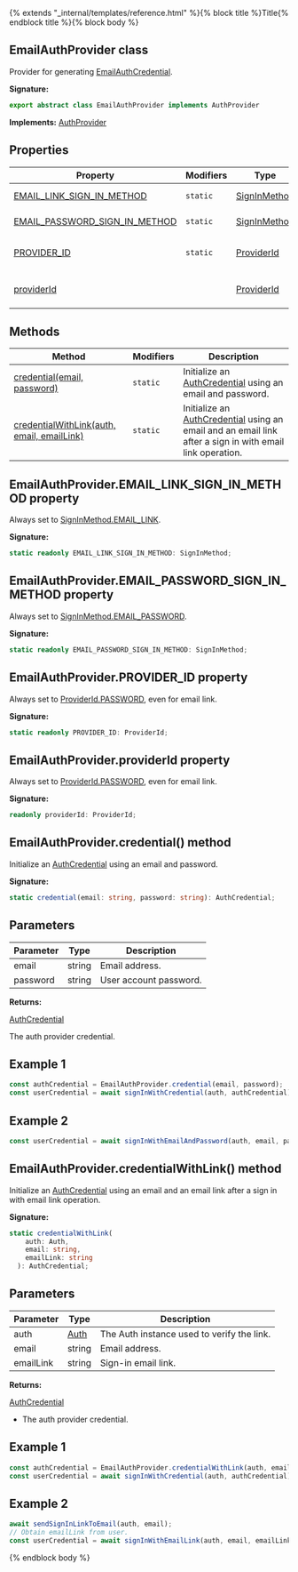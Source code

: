 {% extends "_internal/templates/reference.html" %}{% block title %}Title{% endblock title %}{% block body %}
## EmailAuthProvider class

Provider for generating [EmailAuthCredential](./auth.emailauthcredential.md#emailauthcredential_class)<!-- -->.

<b>Signature:</b>

```typescript
export abstract class EmailAuthProvider implements AuthProvider 
```
<b>Implements:</b> [AuthProvider](./auth-types.authprovider.md#authprovider_interface)

## Properties

|  Property | Modifiers | Type | Description |
|  --- | --- | --- | --- |
|  [EMAIL\_LINK\_SIGN\_IN\_METHOD](./auth-types.emailauthprovider.md#emailauthprovideremail_link_sign_in_method_property) | <code>static</code> | [SignInMethod](./auth-types.md#signinmethod_enum) | Always set to [SignInMethod.EMAIL\_LINK](./auth-types.md#signinmethodemail_link_enummember)<!-- -->. |
|  [EMAIL\_PASSWORD\_SIGN\_IN\_METHOD](./auth-types.emailauthprovider.md#emailauthprovideremail_password_sign_in_method_property) | <code>static</code> | [SignInMethod](./auth-types.md#signinmethod_enum) | Always set to [SignInMethod.EMAIL\_PASSWORD](./auth-types.md#signinmethodemail_password_enummember)<!-- -->. |
|  [PROVIDER\_ID](./auth-types.emailauthprovider.md#emailauthproviderprovider_id_property) | <code>static</code> | [ProviderId](./auth-types.md#providerid_enum) | Always set to [ProviderId.PASSWORD](./auth-types.md#provideridpassword_enummember)<!-- -->, even for email link. |
|  [providerId](./auth-types.emailauthprovider.md#emailauthproviderproviderid_property) |  | [ProviderId](./auth-types.md#providerid_enum) | Always set to [ProviderId.PASSWORD](./auth-types.md#provideridpassword_enummember)<!-- -->, even for email link. |

## Methods

|  Method | Modifiers | Description |
|  --- | --- | --- |
|  [credential(email, password)](./auth-types.emailauthprovider.md#emailauthprovidercredential_method) | <code>static</code> | Initialize an [AuthCredential](./auth-types.authcredential.md#authcredential_class) using an email and password. |
|  [credentialWithLink(auth, email, emailLink)](./auth-types.emailauthprovider.md#emailauthprovidercredentialwithlink_method) | <code>static</code> | Initialize an [AuthCredential](./auth-types.authcredential.md#authcredential_class) using an email and an email link after a sign in with email link operation. |

## EmailAuthProvider.EMAIL\_LINK\_SIGN\_IN\_METHOD property

Always set to [SignInMethod.EMAIL\_LINK](./auth-types.md#signinmethodemail_link_enummember)<!-- -->.

<b>Signature:</b>

```typescript
static readonly EMAIL_LINK_SIGN_IN_METHOD: SignInMethod;
```

## EmailAuthProvider.EMAIL\_PASSWORD\_SIGN\_IN\_METHOD property

Always set to [SignInMethod.EMAIL\_PASSWORD](./auth-types.md#signinmethodemail_password_enummember)<!-- -->.

<b>Signature:</b>

```typescript
static readonly EMAIL_PASSWORD_SIGN_IN_METHOD: SignInMethod;
```

## EmailAuthProvider.PROVIDER\_ID property

Always set to [ProviderId.PASSWORD](./auth-types.md#provideridpassword_enummember)<!-- -->, even for email link.

<b>Signature:</b>

```typescript
static readonly PROVIDER_ID: ProviderId;
```

## EmailAuthProvider.providerId property

Always set to [ProviderId.PASSWORD](./auth-types.md#provideridpassword_enummember)<!-- -->, even for email link.

<b>Signature:</b>

```typescript
readonly providerId: ProviderId;
```

## EmailAuthProvider.credential() method

Initialize an [AuthCredential](./auth-types.authcredential.md#authcredential_class) using an email and password.

<b>Signature:</b>

```typescript
static credential(email: string, password: string): AuthCredential;
```

## Parameters

|  Parameter | Type | Description |
|  --- | --- | --- |
|  email | string | Email address. |
|  password | string | User account password. |

<b>Returns:</b>

[AuthCredential](./auth-types.authcredential.md#authcredential_class)

The auth provider credential.

## Example 1


```javascript
const authCredential = EmailAuthProvider.credential(email, password);
const userCredential = await signInWithCredential(auth, authCredential);

```

## Example 2


```javascript
const userCredential = await signInWithEmailAndPassword(auth, email, password);

```

## EmailAuthProvider.credentialWithLink() method

Initialize an [AuthCredential](./auth-types.authcredential.md#authcredential_class) using an email and an email link after a sign in with email link operation.

<b>Signature:</b>

```typescript
static credentialWithLink(
    auth: Auth,
    email: string,
    emailLink: string
  ): AuthCredential;
```

## Parameters

|  Parameter | Type | Description |
|  --- | --- | --- |
|  auth | [Auth](./auth-types.auth.md#auth_interface) | The Auth instance used to verify the link. |
|  email | string | Email address. |
|  emailLink | string | Sign-in email link. |

<b>Returns:</b>

[AuthCredential](./auth-types.authcredential.md#authcredential_class)

- The auth provider credential.

## Example 1


```javascript
const authCredential = EmailAuthProvider.credentialWithLink(auth, email, emailLink);
const userCredential = await signInWithCredential(auth, authCredential);

```

## Example 2


```javascript
await sendSignInLinkToEmail(auth, email);
// Obtain emailLink from user.
const userCredential = await signInWithEmailLink(auth, email, emailLink);

```

{% endblock body %}
